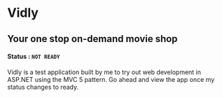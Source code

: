 # Vidly
## Your one stop on-demand movie shop

#### Status : ```NOT READY```

Vidly is a test application built by me to try out web development in ASP.NET using the MVC 5 pattern.
Go ahead and view the app once my status changes to ready.
